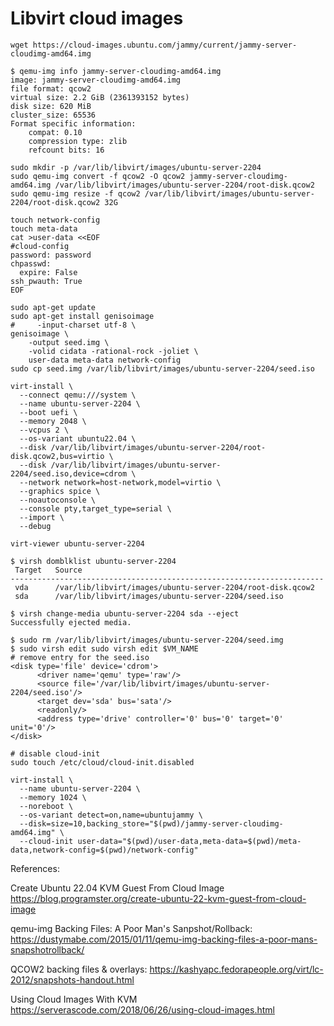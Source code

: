 # Libvirt cloud images

```
wget https://cloud-images.ubuntu.com/jammy/current/jammy-server-cloudimg-amd64.img

$ qemu-img info jammy-server-cloudimg-amd64.img 
image: jammy-server-cloudimg-amd64.img
file format: qcow2
virtual size: 2.2 GiB (2361393152 bytes)
disk size: 620 MiB
cluster_size: 65536
Format specific information:
    compat: 0.10
    compression type: zlib
    refcount bits: 16

sudo mkdir -p /var/lib/libvirt/images/ubuntu-server-2204
sudo qemu-img convert -f qcow2 -O qcow2 jammy-server-cloudimg-amd64.img /var/lib/libvirt/images/ubuntu-server-2204/root-disk.qcow2
sudo qemu-img resize -f qcow2 /var/lib/libvirt/images/ubuntu-server-2204/root-disk.qcow2 32G
```

```
touch network-config
touch meta-data
cat >user-data <<EOF
#cloud-config
password: password
chpasswd:
  expire: False
ssh_pwauth: True
EOF
```

```
sudo apt-get update
sudo apt-get install genisoimage
#     -input-charset utf-8 \
genisoimage \
    -output seed.img \
    -volid cidata -rational-rock -joliet \
    user-data meta-data network-config
sudo cp seed.img /var/lib/libvirt/images/ubuntu-server-2204/seed.iso
```

```
virt-install \
  --connect qemu:///system \
  --name ubuntu-server-2204 \
  --boot uefi \
  --memory 2048 \
  --vcpus 2 \
  --os-variant ubuntu22.04 \
  --disk /var/lib/libvirt/images/ubuntu-server-2204/root-disk.qcow2,bus=virtio \
  --disk /var/lib/libvirt/images/ubuntu-server-2204/seed.iso,device=cdrom \
  --network network=host-network,model=virtio \
  --graphics spice \
  --noautoconsole \
  --console pty,target_type=serial \
  --import \
  --debug

virt-viewer ubuntu-server-2204

$ virsh domblklist ubuntu-server-2204
 Target   Source
----------------------------------------------------------------------
 vda      /var/lib/libvirt/images/ubuntu-server-2204/root-disk.qcow2
 sda      /var/lib/libvirt/images/ubuntu-server-2204/seed.iso

$ virsh change-media ubuntu-server-2204 sda --eject
Successfully ejected media.

$ sudo rm /var/lib/libvirt/images/ubuntu-server-2204/seed.img
$ sudo virsh edit sudo virsh edit $VM_NAME
# remove entry for the seed.iso
<disk type='file' device='cdrom'>
      <driver name='qemu' type='raw'/>
      <source file='/var/lib/libvirt/images/ubuntu-server-2204/seed.iso'/>
      <target dev='sda' bus='sata'/>
      <readonly/>
      <address type='drive' controller='0' bus='0' target='0' unit='0'/>
</disk>

# disable cloud-init
sudo touch /etc/cloud/cloud-init.disabled
```

```
virt-install \
  --name ubuntu-server-2204 \
  --memory 1024 \
  --noreboot \
  --os-variant detect=on,name=ubuntujammy \
  --disk=size=10,backing_store="$(pwd)/jammy-server-cloudimg-amd64.img" \
  --cloud-init user-data="$(pwd)/user-data,meta-data=$(pwd)/meta-data,network-config=$(pwd)/network-config"
```

References:

Create Ubuntu 22.04 KVM Guest From Cloud Image https://blog.programster.org/create-ubuntu-22-kvm-guest-from-cloud-image

qemu-img Backing Files: A Poor Man's Sanpshot/Rollback: https://dustymabe.com/2015/01/11/qemu-img-backing-files-a-poor-mans-snapshotrollback/

QCOW2 backing files & overlays: https://kashyapc.fedorapeople.org/virt/lc-2012/snapshots-handout.html

Using Cloud Images With KVM https://serverascode.com/2018/06/26/using-cloud-images.html
